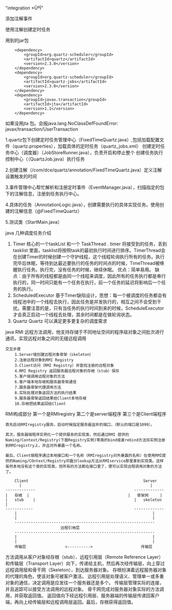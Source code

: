 "integration ×ÛºÏ"

添加注解事件



使用注解创建定时任务


用到的jar包

<!-- 定时任务 -->
		<dependency>
			<groupId>org.quartz-scheduler</groupId>
			<artifactId>quartz</artifactId>
			<version>2.3.0</version>
		</dependency>
		<dependency>
			<groupId>org.quartz-scheduler</groupId>
			<artifactId>quartz-jobs</artifactId>
			<version>2.3.0</version>
		</dependency>
		<dependency>
			<groupId>javax.transaction</groupId>
			<artifactId>jta</artifactId>
			<version>1.1</version>
		</dependency>

如果没用jta 包。会报java.lang.NoClassDefFoundError: javax/transaction/UserTransaction 

1.quartz包下创建定时任务管理中心（FixedTimeQuartz.java）,包括加载配置文件（quartz.properties），加载具体的定时任务（quartz_jobs.xml）
创建定时任务中心（调度器）（JobStoreRunner.java），负责开启和停止整个
创建任务执行控制中心（（QuartzJob.java）执行任务

2.创建注解（/com/dce/quartz/annotation/FixedTimeQuartz.java）定义注解  设置触发的时间

3.事件管理中心帮忙解析和注册定时事件（EventManager.java），扫描指定的包下的注解信息，注册到任务执行中心。

4.具体的任务（AnnotationLogic.java），创建需要执行的具体实现任务。使用创建的注解信息（@FixedTimeQuartz）

5.测试类（StartMain.java）



java 几种调度任务介绍
1. Timer
    核心的一个taskList 和一个 TaskThread . timer 将接受到的任务，丢到tasklist 里面，tasklist将按照task的最初执行时间进行排序。TimerThread会在创建Timer的时候创建一个守护线程，这个线程轮询执行所有的任务。执行完毕后休眠，等待到达最近要执行的任务的时间点的时候，TimeThread被唤醒执行任务。执行完，没有任务的时候，继续休眠。
    优点：简单易用。
    缺点：由于所有的线程都是由同一个线程来调度，因此所有的任务执行都是串行执行的，同一时间只能有一个任务在执行，前一个任务的延迟将影响后一个任务的执行。
2. ScheduledExecutor
    基于Timer缺陷设计，思想：每一个被调度的任务都会有线程池中的一个线程去执行，因此任务是并发执行的，相互之间不会受到干扰。需要注意的是，只有当任务的执行时间到来的时候，ScheduleExecutor才会真正启动一个线程去处理，其余时间都是在做轮询状态。
3. Quartz
    Quartz 可以满足更多更复杂的调度需求


java RMI
	远程方法调用，他支持存储于不同地址空间的程序级对象之间批次进行通讯，实现远程对象之间的无缝远程调用
	
	交互步骤
		1.Server端创建远程对象骨架（skeleton）
		2.注册远程对象到RMI Registry
		3.Client访问（RMI Registry）并查找注册的远程对象
		4.RMI Registry 返回服务器远程对象的存根（stub）保存
		5.客户端调用远程对象的方法
		6.客户端本地存根和服务器骨架通信
		7.服务器骨架代理调用方法
		8.实际处理对象返回方法的执行结果
		9.服务器骨架返回结果给Client本地存根
		10.存根把结果返回给Client

RMI构成部分
	第一个是RMIregistry	
	第二个是server端程序
	第三个是Client端程序
	
	首先启动RMIregistry服务，启动时候指定服务器监听的端口，（默认的端口是1099）。

	其次，服务器端程序实例化一个提供服务的实现类，然后通过RMI 提供的Naming/Context/Registry(下面Registry实例)等类的bind或者rebind方法将实例注册到RMIregistry上，并且对外暴露一个名称。
	
	最后，Client端程序通过本地接口和一个名称（RMIregistry对外暴露的名称）在使用RMI提供的Naming/COntext/Registry邓磊分lookup方法从RMIservice那里拿到实现类。这样虽然本地没有这个类的实现类，但所有的方法都在接口里了，便可以实现远程调用对象的方法了。

		Client													Server
		  |														   |
	-------------											-------------
	|	存根	|											|	骨架网		|
	|	stub	|											|	skeleton	|
	------------											-------------
		|															|
		|															|
		-------------------------------------------------------------
							远程引用层
		-------------------------------------------------------------
		|															|
		|															|	
		传输层					<---------->					 传输层


方法调用从客户对象经存根（stub）、远程引用层（Remote Reference Layer）和传输层（Transport Layer）向下，传递给主机，然后再次经传输层，向上穿过远程调用层和骨干网（Skeleton），到达服务器对象。
存根扮演着远程服务器对象的代理的角色，使该对象可被客户激活。
远程引用层处理语义、管理单一或多重对象的通信，决定调用是应发往一个服务器还是多个。
传输层管理实际的连接，并且追踪可以接受方法调用的远程对象。
骨干网完成对服务器对象实际的方法调用，并获取返回值。
返回值向下经远程引用层、服务器端的传输层传递回客户端，再向上经传输层和远程调用层返回。最后，存根获得返回值。






